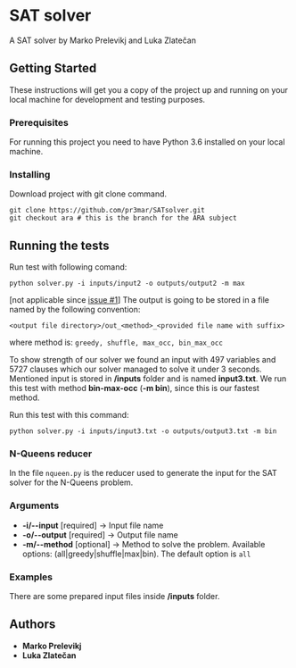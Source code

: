 # SAT solver

A SAT solver by Marko Prelevikj and Luka Zlatečan

## Getting Started

These instructions will get you a copy of the project up and running on your local machine for development and testing purposes.

### Prerequisites

For running this project you need to have Python 3.6 installed on your local machine.

### Installing

Download project with git clone command.

```
git clone https://github.com/pr3mar/SATsolver.git
git checkout ara # this is the branch for the ARA subject
```

## Running the tests

Run test with following comand:

```
python solver.py -i inputs/input2 -o outputs/output2 -m max
```
[not applicable since [issue #1](https://github.com/pr3mar/SATsolver/issues/1)] The output is going to be stored in a file named by the following convention:
```
<output file directory>/out_<method>_<provided file name with suffix>
```
where method is: 
`greedy, shuffle, max_occ, bin_max_occ`

To show strength of our solver we found an input with 497 variables and 5727 clauses which our solver managed to solve it under 3 seconds. Mentioned input is stored in **/inputs** folder and is named **input3.txt**. We run this test with method **bin-max-occ**  (**-m bin**), since this is our fastest method. 

Run this test with this command:
```
python solver.py -i inputs/input3.txt -o outputs/output3.txt -m bin
```

### N-Queens reducer
In the file `nqueen.py` is the reducer used to generate the input for the SAT solver for the N-Queens problem. 

### Arguments

* **-i/--input** [required] -> Input file name
* **-o/--output** [required] -> Output file name
* **-m/--method** [optional] -> Method to solve the problem. Available options: (all|greedy|shuffle|max|bin). The default option is `all`

### Examples

There are some prepared input files inside **/inputs** folder.

## Authors

* **Marko Prelevikj**
* **Luka Zlatečan**
